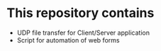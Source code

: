 # This repository contains
- UDP file transfer for Client/Server application
- Script for automation of web forms
